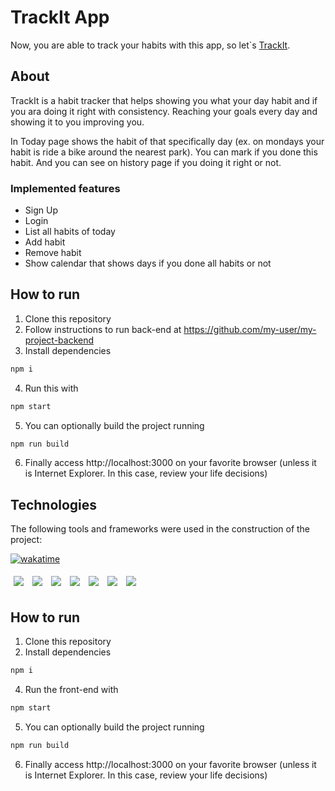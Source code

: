 # TrackIt App

Now, you are able to track your habits with this app, so let`s [TrackIt](https://trackit-vitor-carneiro.vercel.app/).

## About

TrackIt is a habit tracker that helps showing you what your day habit and if you ara doing it right with consistency.
Reaching your goals every day and showing it to you improving you.

In Today page shows the habit of that specifically day (ex. on mondays your habit is ride a bike around the nearest park).
You can mark if you done this habit.
And you can see on history page if you doing it right or not.

### Implemented features

- Sign Up
- Login
- List all habits of today
- Add habit
- Remove habit
- Show calendar that shows days if you done all habits or not

## How to run

1. Clone this repository
2. Follow instructions to run back-end at https://github.com/my-user/my-project-backend
3. Install dependencies
```bash
npm i
```
4. Run this with
```bash
npm start
```
5. You can optionally build the project running
```bash
npm run build
```
6. Finally access http://localhost:3000 on your favorite browser (unless it is Internet Explorer. In this case, review your life decisions)
## Technologies
The following tools and frameworks were used in the construction of the project:<br>

[![wakatime](https://wakatime.com/badge/user/75b063fd-fc90-4981-92ec-8042466ed674/project/fb53cd2f-b2ff-4ca4-b453-ed5d62586c42.svg)](https://wakatime.com/@vitorcarneiro/projects/rkocqcduyg?start=2022-01-07&end=2022-01-13)
<p>
  <img style='margin: 5px;' src="https://img.shields.io/badge/react-app%20-%2320232a.svg?&style=flat&color=60ddf9&logo=react&logoColor=%2361DAFB"/>
  <img style='margin: 5px;' src='https://img.shields.io/badge/axios%20-%2320232a.svg?&style=flat&color=informational'>
  <img style='margin: 5px;' src='https://img.shields.io/badge/styled-components%20-%2320232a.svg?&style=flat&color=b8679e&logo=styled-components&logoColor=%3a3a3a'>
  <img style='margin: 5px;' src='https://img.shields.io/badge/axios%20-%2320232a.svg?&style=flat&color=informational'>
  <img style='margin: 5px;' src="https://img.shields.io/badge/react_router%20-%2320232a.svg?&style=flat&logo=react&logoColor=%2361DAFB"/>
  <img style='margin: 5px;' src='https://img.shields.io/badge/react-ionicons%20-%2320232a.svg?&style=flat&color=f28dc7&logo=react-icons&logoColor=%2361DAFB'>
  <img style='margin: 5px;' src='https://img.shields.io/badge/dayjs%20-%2320232a.svg?&style=flat&color=f28dc7&logo=react-icons&logoColor=%2361DAFB'>
</p>

## How to run

1. Clone this repository
2. Install dependencies
```bash
npm i
```
4. Run the front-end with
```bash
npm start
```
5. You can optionally build the project running
```bash
npm run build
```
6. Finally access http://localhost:3000 on your favorite browser (unless it is Internet Explorer. In this case, review your life decisions)